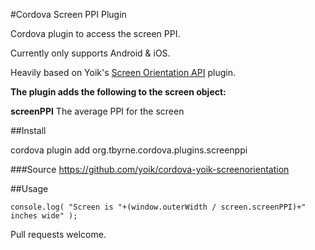 #Cordova Screen PPI Plugin

Cordova plugin to access the screen PPI.

Currently only supports Android & iOS.

Heavily based on Yoik's [Screen Orientation API](https://github.com/yoik/cordova-yoik-screenorientation) plugin.

__The plugin adds the following to the screen object:__

__screenPPI__
The average PPI for the screen

##Install

cordova plugin add org.tbyrne.cordova.plugins.screenppi

###Source
https://github.com/yoik/cordova-yoik-screenorientation


##Usage

    console.log( "Screen is "+(window.outerWidth / screen.screenPPI)+" inches wide" );


Pull requests welcome.
